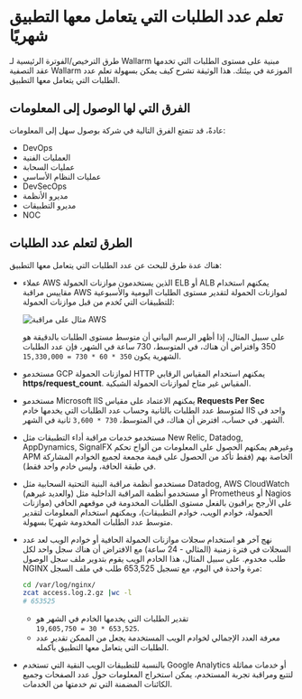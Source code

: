 # تعلم عدد الطلبات التي يتعامل معها التطبيق شهريًا

طرق الترخيص/الفوترة الرئيسية لـ Wallarm مبنية على مستوى الطلبات التي تخدمها عقد التصفية Wallarm الموزعة في بيئتك. هذا الوثيقة تشرح كيف يمكن بسهولة تعلم عدد الطلبات التي يتعامل معها التطبيق.

## الفرق التي لها الوصول إلى المعلومات

عادةً، قد تتمتع الفرق التالية في شركة بوصول سهل إلى المعلومات:

* DevOps
* العمليات الفنية
* عمليات السحابة
* عمليات النظام الأساسي
* DevSecOps
* مديرو الأنظمة
* مديرو التطبيقات
* NOC

## الطرق لتعلم عدد الطلبات

هناك عدة طرق للبحث عن عدد الطلبات التي يتعامل معها التطبيق:

* عملاء AWS الذين يستخدمون موازنات الحمولة ELB أو ALB يمكنهم استخدام مقاييس مراقبة AWS لموازنات الحمولة لتقدير مستوى الطلبات اليومية والأسبوعية للتطبيقات التي تُخدم من قبل موازنات الحمولة:

    ![مثال على مراقبة AWS](../../images/operation/aws-requests-example.png)

    على سبيل المثال، إذا أظهر الرسم البياني أن متوسط مستوى الطلبات بالدقيقة هو 350 وافتراض أن هناك، في المتوسط، 730 ساعة في الشهر، فإن عدد الطلبات الشهرية يكون `350 * 60 * 730 = 15,330,000`.

* مستخدمو GCP لموازنات الحمولة HTTP يمكنهم استخدام المقياس الرقابي **https/request_count**. المقياس غير متاح لموازنات الحمولة الشبكية.
* مستخدمو Microsoft IIS يمكنهم الاعتماد على مقياس **Requests Per Sec** لمتوسط عدد الطلبات بالثانية وحساب عدد الطلبات التي يخدمها خادم IIS واحد في الشهر. في حساب، افترض أن هناك، في المتوسط، `730 * 3,600` ثانية في الشهر.
* مستخدمو خدمات مراقبة أداء التطبيقات مثل New Relic, Datadog, AppDynamics, SignalFX وغيرهم يمكنهم الحصول على المعلومات من ألواح تحكم APM الخاصة بهم (فقط تأكد من الحصول على قيمة مجمعة لجميع الخوادم المشاركة في طبقة الحافة، وليس خادم واحد فقط).
* مستخدمو أنظمة مراقبة البنية التحتية السحابية مثل Datadog, AWS CloudWatch (والعديد غيرهم) أو مستخدمو أنظمة المراقبة الداخلية مثل Prometheus أو Nagios على الأرجح يراقبون بالفعل مستوى الطلبات المخدومة في موقعهم الحافي (موازنات الحمولة، خوادم الويب، خوادم التطبيقات)، ويمكنهم استخدام المعلومات لتقدير متوسط عدد الطلبات المخدومة شهريًا بسهولة.
* نهج آخر هو استخدام سجلات موازنات الحمولة الحافية أو خوادم الويب لعد عدد السجلات في فترة زمنية (المثالي - 24 ساعة) مع الافتراض أن هناك سجل واحد لكل طلب مخدوم. على سبيل المثال، هذا الخادم الويب يقوم بتدوير ملف سجل الوصول NGINX مرة واحدة في اليوم، مع تسجيل 653,525 طلب في ملف السجل:

    ```bash
    cd /var/log/nginx/
    zcat access.log.2.gz |wc -l
    # 653525
    ```

    * تقدير الطلبات التي يخدمها الخادم في الشهر هو `653,525 * 30 = 19,605,750`.
    * معرفة العدد الإجمالي لخوادم الويب المستخدمة يجعل من الممكن تقدير عدد الطلبات التي يتعامل معها التطبيق بأكمله.

* بالنسبة للتطبيقات الويب النقية التي تستخدم Google Analytics أو خدمات مماثلة لتتبع ومراقبة تجربة المستخدم، يمكن استخراج المعلومات حول عدد الصفحات وجميع الكائنات المضمنة التي تم خدمتها من الخدمات.
